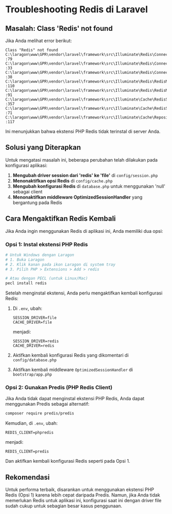 # Troubleshooting Redis di Laravel

## Masalah: Class 'Redis' not found

Jika Anda melihat error berikut:

```
Class "Redis" not found 
C:\laragon\www\GPR\vendor\laravel\framework\src\Illuminate\Redis\Connectors\PhpRedisConnector.php :79 
C:\laragon\www\GPR\vendor\laravel\framework\src\Illuminate\Redis\Connectors\PhpRedisConnector.php :33 
C:\laragon\www\GPR\vendor\laravel\framework\src\Illuminate\Redis\Connectors\PhpRedisConnector.php :38 
C:\laragon\www\GPR\vendor\laravel\framework\src\Illuminate\Redis\RedisManager.php :110 
C:\laragon\www\GPR\vendor\laravel\framework\src\Illuminate\Redis\RedisManager.php :91 
C:\laragon\www\GPR\vendor\laravel\framework\src\Illuminate\Cache\RedisStore.php :357 
C:\laragon\www\GPR\vendor\laravel\framework\src\Illuminate\Cache\RedisStore.php :71 
C:\laragon\www\GPR\vendor\laravel\framework\src\Illuminate\Cache\Repository.php :117
```

Ini menunjukkan bahwa ekstensi PHP Redis tidak terinstal di server Anda.

## Solusi yang Diterapkan

Untuk mengatasi masalah ini, beberapa perubahan telah dilakukan pada konfigurasi aplikasi:

1. **Mengubah driver session dari 'redis' ke 'file'** di `config/session.php`
2. **Menonaktifkan opsi Redis** di `config/cache.php`
3. **Mengubah konfigurasi Redis** di `database.php` untuk menggunakan 'null' sebagai client
4. **Menonaktifkan middleware OptimizedSessionHandler** yang bergantung pada Redis

## Cara Mengaktifkan Redis Kembali

Jika Anda ingin menggunakan Redis di aplikasi ini, Anda memiliki dua opsi:

### Opsi 1: Instal ekstensi PHP Redis

```bash
# Untuk Windows dengan Laragon
# 1. Buka Laragon
# 2. Klik kanan pada ikon Laragon di system tray
# 3. Pilih PHP > Extensions > Add > redis

# Atau dengan PECL (untuk Linux/Mac)
pecl install redis
```

Setelah menginstal ekstensi, Anda perlu mengaktifkan kembali konfigurasi Redis:

1. Di `.env`, ubah:
   ```
   SESSION_DRIVER=file
   CACHE_DRIVER=file
   ```
   menjadi:
   ```
   SESSION_DRIVER=redis
   CACHE_DRIVER=redis
   ```

2. Aktifkan kembali konfigurasi Redis yang dikomentari di `config/database.php`
3. Aktifkan kembali middleware `OptimizedSessionHandler` di `bootstrap/app.php`

### Opsi 2: Gunakan Predis (PHP Redis Client)

Jika Anda tidak dapat menginstal ekstensi PHP Redis, Anda dapat menggunakan Predis sebagai alternatif:

```bash
composer require predis/predis
```

Kemudian, di `.env`, ubah:
```
REDIS_CLIENT=phpredis
```
menjadi:
```
REDIS_CLIENT=predis
```

Dan aktifkan kembali konfigurasi Redis seperti pada Opsi 1.

## Rekomendasi

Untuk performa terbaik, disarankan untuk menggunakan ekstensi PHP Redis (Opsi 1) karena lebih cepat daripada Predis. Namun, jika Anda tidak memerlukan Redis untuk aplikasi ini, konfigurasi saat ini dengan driver file sudah cukup untuk sebagian besar kasus penggunaan.